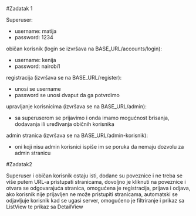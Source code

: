 #Zadatak 1

Superuser:

- username: matija
- password: 1234

običan korisnik (login se izvršava na BASE_URL/accounts/login):

- username: kenija
- password: nairobi1

registracija (izvršava se na BASE_URL/register):

- unosi se username
- password se unosi dvaput da ga potvrdimo

upravljanje korisnicima (izvršava se na BASE_URL/admin):

- sa superuserom se prijavimo i onda imamo mogućnost brisanja, dodavanja ili uređivanja običnih korisnika

admin stranica (izvršava se na BASE_URL/admin-korisnik):

- oni koji nisu admin korisnici ispiše im se poruka da nemaju dozvolu za admin stranicu

#Zadatak2

Superuser i običan korisnik ostaju isti, dodane su poveznice i ne treba se više putem URL-a pristupati stranicama, dovoljno je kliknuti na poveznice i otvara se odgovarajuća stranica, omogućena je registracija, prijava i odjava, ako korisnik nije prijavljen ne može pristupiti stranicama, automatski se odjavljuje korisnik kad se ugasi server, omogućeno je filtriranje i prikaz sa ListView te prikaz sa DetailView

